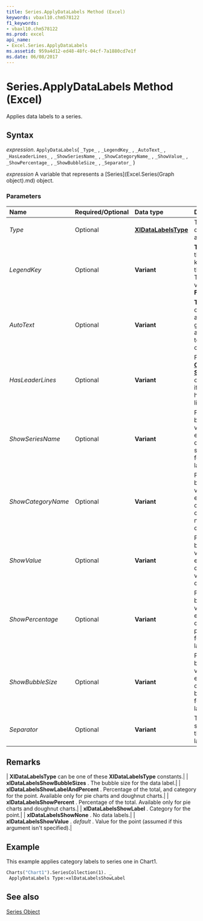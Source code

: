 ```yaml
---
title: Series.ApplyDataLabels Method (Excel)
keywords: vbaxl10.chm578122
f1_keywords:
- vbaxl10.chm578122
ms.prod: excel
api_name:
- Excel.Series.ApplyDataLabels
ms.assetid: 959a4d12-ed48-48fc-04cf-7a1880cd7e1f
ms.date: 06/08/2017
---
```



# Series.ApplyDataLabels Method (Excel)

Applies data labels to a series.


## Syntax

 _expression_. `ApplyDataLabels`( `_Type_` , `_LegendKey_` , `_AutoText_` , `_HasLeaderLines_` , `_ShowSeriesName_` , `_ShowCategoryName_` , `_ShowValue_` , `_ShowPercentage_` , `_ShowBubbleSize_` , `_Separator_` )

 _expression_ A variable that represents a [Series](Excel.Series(Graph object).md) object.


### Parameters



|Name|Required/Optional|Data type|Description|
|:-----|:-----|:-----|:-----|
| _Type_|Optional| **[XlDataLabelsType](Excel.XlDataLabelsType.md)**|The type of data label to apply.|
| _LegendKey_|Optional| **Variant**| **True** to show the legend key next to the point. The default value is **False** .|
| _AutoText_|Optional| **Variant**| **True** if the object automatically generates appropriate text based on content.|
| _HasLeaderLines_|Optional| **Variant**|For the  **[Chart](Excel.Chart(object).md)** and **[Series](Excel.Series(object).md)** objects, **True** if the series has leader lines.|
| _ShowSeriesName_|Optional| **Variant**|Pass a boolean value to enable or disable the series name for the data label.|
| _ShowCategoryName_|Optional| **Variant**|Pass a boolean value to enable or disable the category name for the data label.|
| _ShowValue_|Optional| **Variant**|Pass a boolean value to enable or disable the value for the data label.|
| _ShowPercentage_|Optional| **Variant**|Pass a boolean value to enable or disable the percentage for the data label.|
| _ShowBubbleSize_|Optional| **Variant**|Pass a boolean value to enable or disable the bubble size for the data label.|
| _Separator_|Optional| **Variant**|The separator for the data label.|

## Remarks





| **XlDataLabelsType** can be one of these **XlDataLabelsType** constants.|
| **xlDataLabelsShowBubbleSizes** . The bubble size for the data label.|
| **xlDataLabelsShowLabelAndPercent** . Percentage of the total, and category for the point. Available only for pie charts and doughnut charts.|
| **xlDataLabelsShowPercent** . Percentage of the total. Available only for pie charts and doughnut charts.|
| **xlDataLabelsShowLabel** . Category for the point.|
| **xlDataLabelsShowNone** . No data labels.|
| **xlDataLabelsShowValue** . _default_ . Value for the point (assumed if this argument isn't specified).|

## Example

This example applies category labels to series one in Chart1.


```vb
Charts("Chart1").SeriesCollection(1). _ 
 ApplyDataLabels Type:=xlDataLabelsShowLabel
```


## See also


[Series Object](Excel.Series(object).md)

